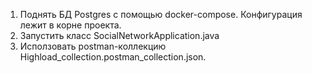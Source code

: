 1. Поднять БД Postgres с помощью docker-compose. Конфигурация лежит в корне проекта.
2. Запустить класс SocialNetworkApplication.java
3. Исползовать postman-коллекцию Highload_collection.postman_collection.json.